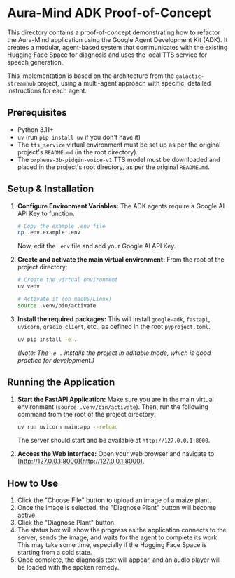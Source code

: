 # Aura-Mind ADK Proof-of-Concept

This directory contains a proof-of-concept demonstrating how to refactor the Aura-Mind application using the Google Agent Development Kit (ADK). It creates a modular, agent-based system that communicates with the existing Hugging Face Space for diagnosis and uses the local TTS service for speech generation.

This implementation is based on the architecture from the `galactic-streamhub` project, using a multi-agent approach with specific, detailed instructions for each agent.

## Prerequisites

*   Python 3.11+
*   `uv` (run `pip install uv` if you don't have it)
*   The `tts_service` virtual environment must be set up as per the original project's `README.md` (in the root directory).
*   The `orpheus-3b-pidgin-voice-v1` TTS model must be downloaded and placed in the project's root directory, as per the original `README.md`.

## Setup & Installation

1.  **Configure Environment Variables:**
    The ADK agents require a Google AI API Key to function.
    ```bash
    # Copy the example .env file
    cp .env.example .env
    ```
    Now, edit the `.env` file and add your Google AI API Key.

2.  **Create and activate the main virtual environment:**
    From the root of the project directory:
    ```bash
    # Create the virtual environment
    uv venv

    # Activate it (on macOS/Linux)
    source .venv/bin/activate
    ```

3.  **Install the required packages:**
    This will install `google-adk`, `fastapi`, `uvicorn`, `gradio_client`, etc., as defined in the root `pyproject.toml`.
    ```bash
    uv pip install -e .
    ```
    *(Note: The `-e .` installs the project in editable mode, which is good practice for development.)*

## Running the Application

1.  **Start the FastAPI Application:**
    Make sure you are in the main virtual environment (`source .venv/bin/activate`). Then, run the following command from the root of the project directory:
    ```bash
    uv run uvicorn main:app --reload
    ```
    The server should start and be available at `http://127.0.0.1:8000`.

2.  **Access the Web Interface:**
    Open your web browser and navigate to [http://127.0.0.1:8000](http://127.0.0.1:8000).

## How to Use

1.  Click the "Choose File" button to upload an image of a maize plant.
2.  Once the image is selected, the "Diagnose Plant" button will become active.
3.  Click the "Diagnose Plant" button.
4.  The status box will show the progress as the application connects to the server, sends the image, and waits for the agent to complete its work. This may take some time, especially if the Hugging Face Space is starting from a cold state.
5.  Once complete, the diagnosis text will appear, and an audio player will be loaded with the spoken remedy.

